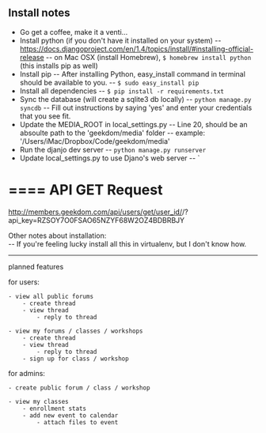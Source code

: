 ## Install notes ##

- Go get a coffee, make it a venti...
- Install python (if you don't have it installed on your system)
    -- https://docs.djangoproject.com/en/1.4/topics/install/#installing-official-release
    -- on Mac OSX (install Homebrew), `$ homebrew install python` (this installs pip as well)
- Install pip
    -- After installing Python, easy_install command in terminal should be available to you.
        -- `$ sudo easy_install pip`
- Install all dependencies
    -- `$ pip install -r requirements.txt`
- Sync the database (will create a sqlite3 db locally)
    -- `python manage.py syncdb`
    -- Fill out instructions by saying 'yes' and enter your credentials that you see fit.
- Update the MEDIA_ROOT in local_settings.py
    -- Line 20, should be an absoulte path to the 'geekdom/media' folder
    -- example: '/Users/iMac/Dropbox/Code/geekdom/media'
- Run the djanjo dev server
    -- `python manage.py runserver`
- Update local_settings.py to use Djano's web server
    -- `


====
API GET Request
====

http://members.geekdom.com/api/users/get/user_id/<username>/?api_key=RZSOY7O0FSAO65NZYF68W2OZ4BDBRBJY



Other notes about installation:    
-- If you're feeling lucky install all this in virtualenv, but I don't know how.


__________________
planned features

for users:

    - view all public forums
        - create thread
        - view thread
            - reply to thread

    - view my forums / classes / workshops
        - create thread
        - view thread
            - reply to thread
        - sign up for class / workshop


for admins:

    - create public forum / class / workshop
    
    - view my classes
        - enrollment stats
        - add new event to calendar
            - attach files to event